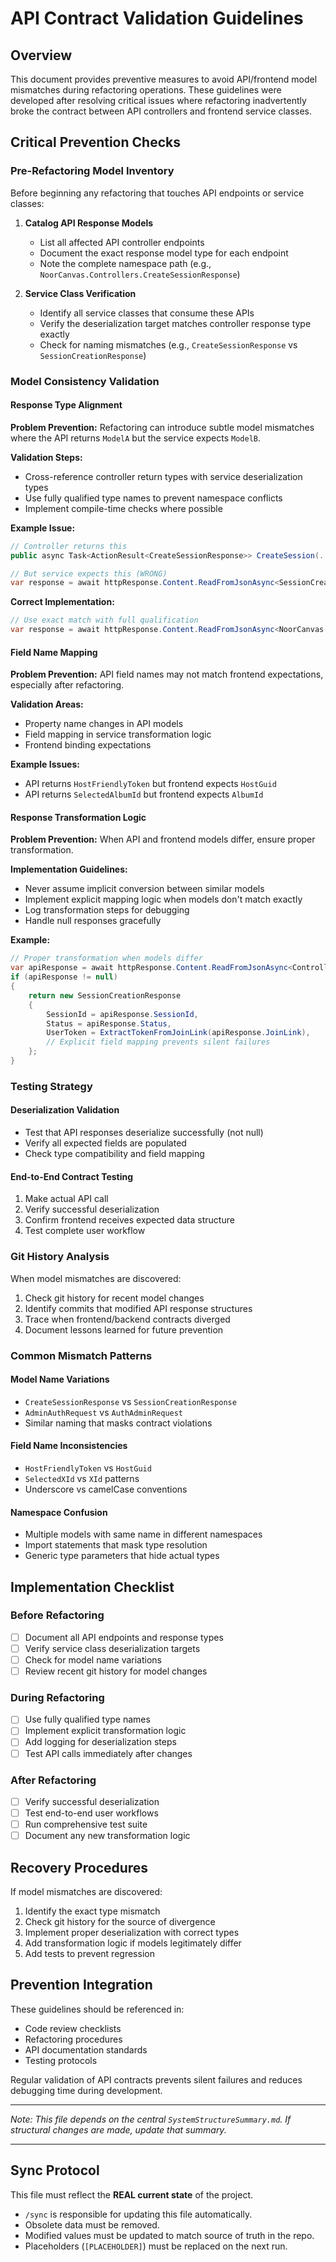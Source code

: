 # API Contract Validation Guidelines

## Overview
This document provides preventive measures to avoid API/frontend model mismatches during refactoring operations. These guidelines were developed after resolving critical issues where refactoring inadvertently broke the contract between API controllers and frontend service classes.

## Critical Prevention Checks

### Pre-Refactoring Model Inventory
Before beginning any refactoring that touches API endpoints or service classes:

1. **Catalog API Response Models**
   - List all affected API controller endpoints
   - Document the exact response model type for each endpoint
   - Note the complete namespace path (e.g., `NoorCanvas.Controllers.CreateSessionResponse`)

2. **Service Class Verification** 
   - Identify all service classes that consume these APIs
   - Verify the deserialization target matches controller response type exactly
   - Check for naming mismatches (e.g., `CreateSessionResponse` vs `SessionCreationResponse`)

### Model Consistency Validation

#### Response Type Alignment
**Problem Prevention:** Refactoring can introduce subtle model mismatches where the API returns `ModelA` but the service expects `ModelB`.

**Validation Steps:**
- Cross-reference controller return types with service deserialization types
- Use fully qualified type names to prevent namespace conflicts
- Implement compile-time checks where possible

**Example Issue:** 
```csharp
// Controller returns this
public async Task<ActionResult<CreateSessionResponse>> CreateSession(...)

// But service expects this (WRONG)
var response = await httpResponse.Content.ReadFromJsonAsync<SessionCreationResponse>();
```

**Correct Implementation:**
```csharp
// Use exact match with full qualification
var response = await httpResponse.Content.ReadFromJsonAsync<NoorCanvas.Controllers.CreateSessionResponse>();
```

#### Field Name Mapping
**Problem Prevention:** API field names may not match frontend expectations, especially after refactoring.

**Validation Areas:**
- Property name changes in API models
- Field mapping in service transformation logic
- Frontend binding expectations

**Example Issues:**
- API returns `HostFriendlyToken` but frontend expects `HostGuid`
- API returns `SelectedAlbumId` but frontend expects `AlbumId`

#### Response Transformation Logic
**Problem Prevention:** When API and frontend models differ, ensure proper transformation.

**Implementation Guidelines:**
- Never assume implicit conversion between similar models
- Implement explicit mapping logic when models don't match exactly
- Log transformation steps for debugging
- Handle null responses gracefully

**Example:**
```csharp
// Proper transformation when models differ
var apiResponse = await httpResponse.Content.ReadFromJsonAsync<Controllers.CreateSessionResponse>();
if (apiResponse != null)
{
    return new SessionCreationResponse
    {
        SessionId = apiResponse.SessionId,
        Status = apiResponse.Status,
        UserToken = ExtractTokenFromJoinLink(apiResponse.JoinLink),
        // Explicit field mapping prevents silent failures
    };
}
```

### Testing Strategy

#### Deserialization Validation
- Test that API responses deserialize successfully (not null)
- Verify all expected fields are populated
- Check type compatibility and field mapping

#### End-to-End Contract Testing
1. Make actual API call
2. Verify successful deserialization
3. Confirm frontend receives expected data structure
4. Test complete user workflow

### Git History Analysis

When model mismatches are discovered:
1. Check git history for recent model changes
2. Identify commits that modified API response structures
3. Trace when frontend/backend contracts diverged
4. Document lessons learned for future prevention

### Common Mismatch Patterns

#### Model Name Variations
- `CreateSessionResponse` vs `SessionCreationResponse`
- `AdminAuthRequest` vs `AuthAdminRequest`  
- Similar naming that masks contract violations

#### Field Name Inconsistencies
- `HostFriendlyToken` vs `HostGuid`
- `SelectedXId` vs `XId` patterns
- Underscore vs camelCase conventions

#### Namespace Confusion
- Multiple models with same name in different namespaces
- Import statements that mask type resolution
- Generic type parameters that hide actual types

## Implementation Checklist

### Before Refactoring
- [ ] Document all API endpoints and response types
- [ ] Verify service class deserialization targets
- [ ] Check for model name variations
- [ ] Review recent git history for model changes

### During Refactoring
- [ ] Use fully qualified type names
- [ ] Implement explicit transformation logic
- [ ] Add logging for deserialization steps
- [ ] Test API calls immediately after changes

### After Refactoring
- [ ] Verify successful deserialization
- [ ] Test end-to-end user workflows
- [ ] Run comprehensive test suite
- [ ] Document any new transformation logic

## Recovery Procedures

If model mismatches are discovered:
1. Identify the exact type mismatch
2. Check git history for the source of divergence
3. Implement proper deserialization with correct types
4. Add transformation logic if models legitimately differ
5. Add tests to prevent regression

## Prevention Integration

These guidelines should be referenced in:
- Code review checklists
- Refactoring procedures
- API documentation standards
- Testing protocols

Regular validation of API contracts prevents silent failures and reduces debugging time during development.

---

_Note: This file depends on the central `SystemStructureSummary.md`. If structural changes are made, update that summary._


---
## Sync Protocol
This file must reflect the **REAL current state** of the project.  
- `/sync` is responsible for updating this file automatically.  
- Obsolete data must be removed.  
- Modified values must be updated to match source of truth in the repo.  
- Placeholders (`[PLACEHOLDER]`) must be replaced on the next run.  
